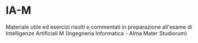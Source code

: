 # IA-M
Materiale utile ed esercizi risolti e commentati in preparazione all'esame di Intelligenze Artificiali M (Ingegneria Informatica - Alma Mater Studiorum)
